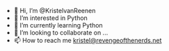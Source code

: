 - 👋 Hi, I’m @KristelvanReenen
- 👀 I’m interested in Python
- 🌱 I’m currently learning Python
- 💞️ I’m looking to collaborate on ...
- 📫 How to reach me kristel@revengeofthenerds.net

<!---
KristelvanReenen/KristelvanReenen is a ✨ special ✨ repository because its `README.md` (this file) appears on your GitHub profile.
You can click the Preview link to take a look at your changes.
--->
